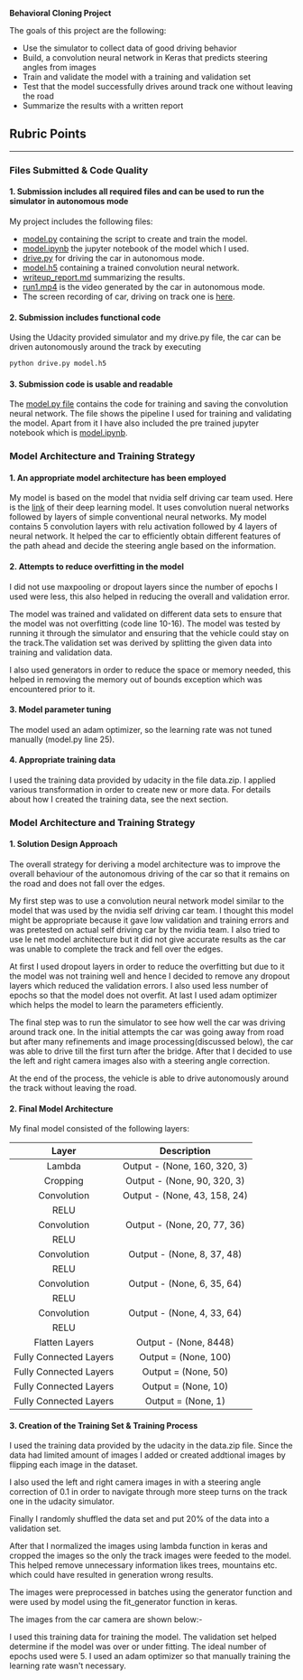 **Behavioral Cloning Project**

The goals of this project are the following:
* Use the simulator to collect data of good driving behavior
* Build, a convolution neural network in Keras that predicts steering angles from images
* Train and validate the model with a training and validation set
* Test that the model successfully drives around track one without leaving the road
* Summarize the results with a written report


[//]: # (Image References)

[image1]: ./examples/placeholder.png "Model Visualization"
[image2]: ./examples/placeholder.png "Grayscaling"
[image3]: ./examples/placeholder_small.png "Recovery Image"
[image4]: ./examples/placeholder_small.png "Recovery Image"
[image5]: ./examples/placeholder_small.png "Recovery Image"
[image6]: ./examples/placeholder_small.png "Normal Image"
[image7]: ./examples/placeholder_small.png "Flipped Image"

## Rubric Points

---
### Files Submitted & Code Quality

#### 1. Submission includes all required files and can be used to run the simulator in autonomous mode

My project includes the following files:
* [model.py](https://github.com/deepanshu96/carp3/blob/master/model.py) containing the script to create and train the model.
* [model.ipynb](https://github.com/deepanshu96/carp3/blob/master/model.ipynb) the jupyter notebook of the model which I used.
* [drive.py](https://github.com/deepanshu96/carp3/blob/master/drive.py) for driving the car in autonomous mode.
* [model.h5](https://github.com/deepanshu96/carp3/blob/master/model.h5) containing a trained convolution neural network. 
* [writeup_report.md](https://github.com/deepanshu96/carp3/blob/master/writeup_template.md) summarizing the results.
* [run1.mp4](https://github.com/deepanshu96/carp3/blob/master/run1.mp4) is the video generated by the car in autonomous mode.
* The screen recording of car, driving on track one is [here](https://www.youtube.com/watch?v=QKrsjrtR-i8).

#### 2. Submission includes functional code
Using the Udacity provided simulator and my drive.py file, the car can be driven autonomously around the track by executing 
```sh
python drive.py model.h5
```

#### 3. Submission code is usable and readable

The [model.py file](https://github.com/deepanshu96/carp3/blob/master/model.py) contains the code for training and saving the convolution neural network. The file shows the pipeline I used for training and validating the model.
Apart from it I have also included the pre trained jupyter notebook which is [model.ipynb](https://github.com/deepanshu96/carp3/blob/master/model.ipynb). 

### Model Architecture and Training Strategy

#### 1. An appropriate model architecture has been employed

My model is based on the model that nvidia self driving car team used. Here is the [link](https://devblogs.nvidia.com/deep-learning-self-driving-cars/) of their deep learning model. It uses convolution nueral networks followed by layers of simple conventional neural networks. My model contains 5 convolution layers with relu activation followed by 4 layers of neural network. It helped the car to efficiently obtain different features of the path ahead and decide the steering angle based on the information. 

#### 2. Attempts to reduce overfitting in the model

I did not use maxpooling or dropout layers since the number of epochs I used were less, this also helped in reducing the overall and validation error.

The model was trained and validated on different data sets to ensure that the model was not overfitting (code line 10-16). The model was tested by running it through the simulator and ensuring that the vehicle could stay on the track.The validation set was derived by splitting the given data into training and validation data. 

I also used generators in order to reduce the space or memory needed, this helped in removing the memory out of bounds exception which was encountered prior to it. 

#### 3. Model parameter tuning

The model used an adam optimizer, so the learning rate was not tuned manually (model.py line 25).

#### 4. Appropriate training data

I used the training data provided by udacity in the file data.zip. I applied various transformation in order to create new or more data. For details about how I created the training data, see the next section. 

### Model Architecture and Training Strategy

#### 1. Solution Design Approach

The overall strategy for deriving a model architecture was to improve the overall behaviour of the autonomous driving of the car so that it remains on the road and does not fall over the edges.

My first step was to use a convolution neural network model similar to the model that was used by the nvidia self driving car team. I thought this model might be appropriate because it gave low validation and training errors and was pretested on actual self driving car by the nvidia team. I also tried to use le net model architecture but it did not give accurate results as the car was unable to complete the track and fell over the edges.

At first I used dropout layers in order to reduce the overfitting but due to it the model was not training well and hence I decided to remove any dropout layers which reduced the validation errors. I also used less number of epochs so that the model does not overfit. At last I used adam optimizer which helps the model to learn the parameters efficiently. 

The final step was to run the simulator to see how well the car was driving around track one. In the initial attempts the car was going away from road but after many refinements and image processing(discussed below), the car was able to drive till the first turn after the bridge. After that I decided to use the left and right camera images also with a steering angle correction. 

At the end of the process, the vehicle is able to drive autonomously around the track without leaving the road.

#### 2. Final Model Architecture

My final model consisted of the following layers:

| Layer         		|     Description	        					| 
|:---------------------:|:---------------------------------------------:| 
| Lambda         		| Output - (None, 160, 320, 3)   							| 
| Cropping         		| Output - (None, 90, 320, 3)   							| 
| Convolution      	| Output - (None, 43, 158, 24) 	|
| RELU					|												|
| Convolution      	| Output - (None, 20, 77, 36) 	|
| RELU					|												|
| Convolution      	| Output - (None, 8, 37, 48) 	|
| RELU					|												|
| Convolution      	| Output - (None, 6, 35, 64) 	|
| RELU					|												|
| Convolution      	| Output - (None, 4, 33, 64) 	|
| RELU					|												|											|
| Flatten Layers		| Output - (None, 8448)    		|
| Fully Connected Layers		| Output = (None, 100)     		|
| Fully Connected Layers		| Output = (None, 50)   		|
| Fully Connected Layers		| Output = (None, 10)     		|
| Fully Connected Layers		| Output = (None, 1)     		|

#### 3. Creation of the Training Set & Training Process

I used the training data provided by the udacity in the data.zip file. Since the data had limited amount of images I added or created addtional images by flipping each image in the dataset. 

I also used the left and right camera images in with a steering angle correction of 0.1 in order to navigate through more steep turns on the track one in the udacity simulator. 

Finally I randomly shuffled the data set and put 20% of the data into a validation set. 

After that I normalized the images using lambda function in keras and cropped the images so the only the track images were feeded to the model. This helped remove unnecessary information likes trees, mountains etc. which could have resulted in generation wrong results. 

The images were preprocessed in batches using the generator function and were used by model using the fit_generator function in keras. 

The images from the car camera are shown below:-

I used this training data for training the model. The validation set helped determine if the model was over or under fitting. The ideal number of epochs used were 5. I used an adam optimizer so that manually training the learning rate wasn't necessary.

